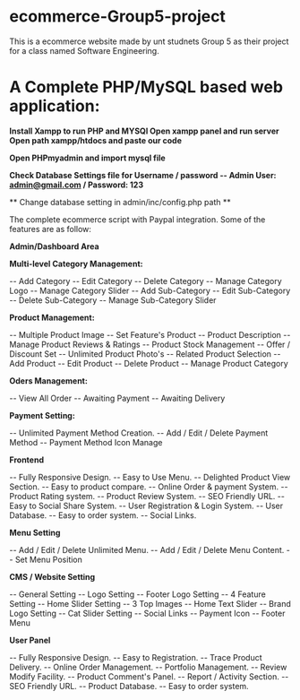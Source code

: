 # ecommerce-Group5-project
This is a ecommerce website made by unt studnets Group 5 as their project for a class named Software Engineering.
# A Complete PHP/MySQL based web application:

**Install Xampp to run PHP and MYSQl
Open xampp panel and run server
Open path xampp/htdocs and paste our code**

**Open PHPmyadmin and import mysql file**

**Check Database Settings file for Username / password -- Admin User: admin@gmail.com / Password: 123**

** Change database setting in admin/inc/config.php path **

The complete ecommerce script with Paypal integration. Some of the features are as follow:

**Admin/Dashboard Area**

**Multi-level Category Management:**

-- Add Category
-- Edit Category
-- Delete Category
-- Manage Category Logo
-- Manage Category Slider
-- Add Sub-Category
-- Edit Sub-Category
-- Delete Sub-Category
-- Manage Sub-Category Slider

**Product Management:**

-- Multiple Product Image
-- Set Feature's Product
-- Product Description
-- Manage Product Reviews & Ratings
-- Product Stock Management
-- Offer / Discount Set
-- Unlimited Product Photo's
-- Related Product Selection
-- Add Product
-- Edit Product
-- Delete Product
-- Manage Product Category

**Oders Management:**

-- View All Order
-- Awaiting Payment
-- Awaiting Delivery

**Payment Setting:**

-- Unlimited Payment Method Creation.
-- Add / Edit / Delete Payment Method
-- Payment Method Icon Manage

**Frontend**

-- Fully Responsive Design.
-- Easy to Use Menu.
-- Delighted Product View Section.
-- Easy to product compare.
-- Online Order & payment System.
-- Product Rating system.
-- Product Review System.
-- SEO Friendly URL.
-- Easy to Social Share System.
-- User Registration & Login System.
-- User Database.
-- Easy to order system.
-- Social Links.

**Menu Setting**

-- Add / Edit / Delete Unlimited Menu.
-- Add / Edit / Delete Menu Content.
-- Set Menu Position

**CMS / Website Setting**

-- General Setting
-- Logo Setting
-- Footer Logo Setting
-- 4 Feature Setting
-- Home Slider Setting
-- 3 Top Images
-- Home Text Slider
-- Brand Logo Setting
-- Cat Slider Setting
-- Social Links
-- Payment Icon
-- Footer Menu

**User Panel**

-- Fully Responsive Design.
-- Easy to Registration.
-- Trace Product Delivery.
-- Online Order Management.
-- Portfolio Management.
-- Review Modify Facility.
-- Product Comment's Panel.
-- Report / Activity Section.
-- SEO Friendly URL.
-- Product Database.
-- Easy to order system.
